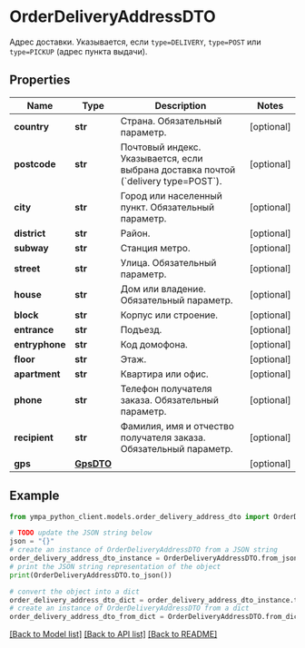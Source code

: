 # OrderDeliveryAddressDTO

Адрес доставки.  Указывается, если `type=DELIVERY`, `type=POST` или `type=PICKUP` (адрес пункта выдачи). 

## Properties

Name | Type | Description | Notes
------------ | ------------- | ------------- | -------------
**country** | **str** | Страна.  Обязательный параметр.  | [optional] 
**postcode** | **str** | Почтовый индекс.  Указывается, если выбрана доставка почтой (&#x60;delivery type&#x3D;POST&#x60;).  | [optional] 
**city** | **str** | Город или населенный пункт.  Обязательный параметр.  | [optional] 
**district** | **str** | Район. | [optional] 
**subway** | **str** | Станция метро. | [optional] 
**street** | **str** | Улица.  Обязательный параметр.  | [optional] 
**house** | **str** | Дом или владение.  Обязательный параметр.  | [optional] 
**block** | **str** | Корпус или строение. | [optional] 
**entrance** | **str** | Подъезд. | [optional] 
**entryphone** | **str** | Код домофона. | [optional] 
**floor** | **str** | Этаж. | [optional] 
**apartment** | **str** | Квартира или офис. | [optional] 
**phone** | **str** | Телефон получателя заказа.  Обязательный параметр.  | [optional] 
**recipient** | **str** | Фамилия, имя и отчество получателя заказа.  Обязательный параметр.  | [optional] 
**gps** | [**GpsDTO**](GpsDTO.md) |  | [optional] 

## Example

```python
from ympa_python_client.models.order_delivery_address_dto import OrderDeliveryAddressDTO

# TODO update the JSON string below
json = "{}"
# create an instance of OrderDeliveryAddressDTO from a JSON string
order_delivery_address_dto_instance = OrderDeliveryAddressDTO.from_json(json)
# print the JSON string representation of the object
print(OrderDeliveryAddressDTO.to_json())

# convert the object into a dict
order_delivery_address_dto_dict = order_delivery_address_dto_instance.to_dict()
# create an instance of OrderDeliveryAddressDTO from a dict
order_delivery_address_dto_from_dict = OrderDeliveryAddressDTO.from_dict(order_delivery_address_dto_dict)
```
[[Back to Model list]](../README.md#documentation-for-models) [[Back to API list]](../README.md#documentation-for-api-endpoints) [[Back to README]](../README.md)


